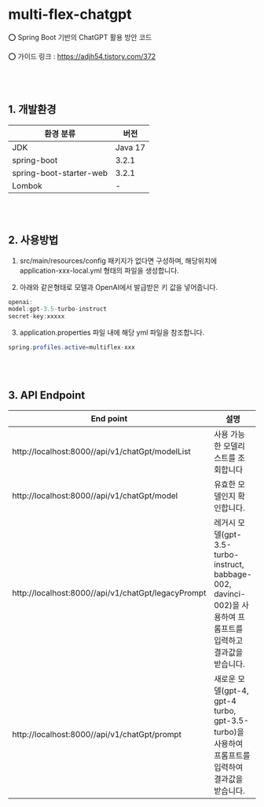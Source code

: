 # multi-flex-chatgpt

⭕️ Spring Boot 기반의 ChatGPT 활용 방안 코드

⭕️ 가이드 링크 : https://adjh54.tistory.com/372

<br/><br/>

## 1. 개발환경

| 환경 분류                   | 버전      |
|-------------------------|---------|
| JDK                     | Java 17 |
| spring-boot             | 3.2.1   |
| spring-boot-starter-web | 3.2.1   |
| Lombok                  | -       |

<br><br>

## 2. 사용방법

1. src/main/resources/config 패키지가 없다면 구성하며, 해당위치에 application-xxx-local.yml 형태의 파일을 생성합니다.


2. 아래와 같은형태로 모델과 OpenAI에서 발급받은 키 값을 넣어줍니다.

 ```java
openai:
model:gpt-3.5-turbo-instruct
secret-key:xxxxx
```

3. application.properties 파일 내에 해당 yml 파일을 참조합니다.

 ```java
spring.profiles.active=multiflex-xxx
```   

<br><br>

## 3. API Endpoint

| End point                                          | 설명                                                                                   |
|----------------------------------------------------|--------------------------------------------------------------------------------------|
| http://localhost:8000//api/v1/chatGpt/modelList    | 사용 가능한 모델리스트를 조회합니다                                                                  |
| http://localhost:8000//api/v1/chatGpt/model        | 유효한 모델인지 확인합니다.                                                                      |
| http://localhost:8000//api/v1/chatGpt/legacyPrompt | 레거시 모델(gpt-3.5-turbo-instruct, babbage-002, davinci-002)을 사용하여 프롬프트를 입력하고 결과값을 받습니다. |
| http://localhost:8000//api/v1/chatGpt/prompt       | 새로운 모델(gpt-4, gpt-4 turbo, gpt-3.5-turbo)을 사용하여 프롬프트를 입력하여 결과값을 받습니다.                |


